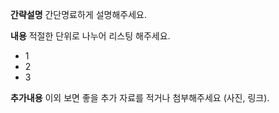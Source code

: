 **간략설명**
간단명료하게 설명해주세요.

**내용**
적절한 단위로 나누어 리스팅 해주세요.

- 1
- 2
- 3

**추가내용**
이외 보면 좋을 추가 자료를 적거나 첨부해주세요 (사진, 링크).